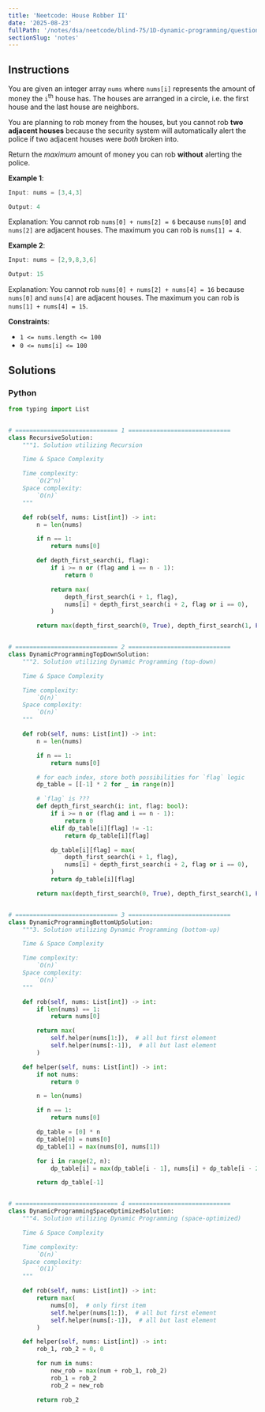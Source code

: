 ```yaml
---
title: 'Neetcode: House Robber II'
date: '2025-08-23'
fullPath: '/notes/dsa/neetcode/blind-75/1D-dynamic-programming/question-03'
sectionSlug: 'notes'
---
```


## Instructions

You are given an integer array `nums` where `nums[i]` represents the amount of money the <code>i</code><sup>th</sup> house has. The houses are arranged in a circle, i.e. the first house and the last house are neighbors.

You are planning to rob money from the houses, but you cannot rob **two adjacent houses** because the security system will automatically alert the police if two adjacent houses were _both_ broken into.

Return the _maximum_ amount of money you can rob **without** alerting the police.

**Example 1**:

```java
Input: nums = [3,4,3]

Output: 4
```

Explanation: You cannot rob `nums[0] + nums[2] = 6` because `nums[0]` and `nums[2]` are adjacent houses. The maximum you can rob is `nums[1] = 4`.

**Example 2**:

```java
Input: nums = [2,9,8,3,6]

Output: 15
```

Explanation: You cannot rob `nums[0] + nums[2] + nums[4] = 16` because `nums[0]` and `nums[4]` are adjacent houses. The maximum you can rob is `nums[1] + nums[4] = 15`.

**Constraints**:

- `1 <= nums.length <= 100`
- `0 <= nums[i] <= 100`

## Solutions

### Python

```python
from typing import List


# ============================= 1 =============================
class RecursiveSolution:
    """1. Solution utilizing Recursion

    Time & Space Complexity

    Time complexity:
        `O(2^n)`
    Space complexity:
        `O(n)`
    """

    def rob(self, nums: List[int]) -> int:
        n = len(nums)

        if n == 1:
            return nums[0]

        def depth_first_search(i, flag):
            if i >= n or (flag and i == n - 1):
                return 0

            return max(
                depth_first_search(i + 1, flag),
                nums[i] + depth_first_search(i + 2, flag or i == 0),
            )

        return max(depth_first_search(0, True), depth_first_search(1, False))


# ============================= 2 =============================
class DynamicProgrammingTopDownSolution:
    """2. Solution utilizing Dynamic Programming (top-down)

    Time & Space Complexity

    Time complexity:
        `O(n)`
    Space complexity:
        `O(n)`
    """

    def rob(self, nums: List[int]) -> int:
        n = len(nums)

        if n == 1:
            return nums[0]

        # for each index, store both possibilities for `flag` logic
        dp_table = [[-1] * 2 for _ in range(n)]

        # `flag` is ???
        def depth_first_search(i: int, flag: bool):
            if i >= n or (flag and i == n - 1):
                return 0
            elif dp_table[i][flag] != -1:
                return dp_table[i][flag]

            dp_table[i][flag] = max(
                depth_first_search(i + 1, flag),
                nums[i] + depth_first_search(i + 2, flag or i == 0),
            )
            return dp_table[i][flag]

        return max(depth_first_search(0, True), depth_first_search(1, False))


# ============================= 3 =============================
class DynamicProgrammingBottomUpSolution:
    """3. Solution utilizing Dynamic Programming (bottom-up)

    Time & Space Complexity

    Time complexity:
        `O(n)`
    Space complexity:
        `O(n)`
    """

    def rob(self, nums: List[int]) -> int:
        if len(nums) == 1:
            return nums[0]

        return max(
            self.helper(nums[1:]),  # all but first element
            self.helper(nums[:-1]),  # all but last element
        )

    def helper(self, nums: List[int]) -> int:
        if not nums:
            return 0

        n = len(nums)

        if n == 1:
            return nums[0]

        dp_table = [0] * n
        dp_table[0] = nums[0]
        dp_table[1] = max(nums[0], nums[1])

        for i in range(2, n):
            dp_table[i] = max(dp_table[i - 1], nums[i] + dp_table[i - 2])

        return dp_table[-1]


# ============================= 4 =============================
class DynamicProgrammingSpaceOptimizedSolution:
    """4. Solution utilizing Dynamic Programming (space-optimized)

    Time & Space Complexity

    Time complexity:
        `O(n)`
    Space complexity:
        `O(1)`
    """

    def rob(self, nums: List[int]) -> int:
        return max(
            nums[0],  # only first item
            self.helper(nums[1:]),  # all but first element
            self.helper(nums[:-1]),  # all but last element
        )

    def helper(self, nums: List[int]) -> int:
        rob_1, rob_2 = 0, 0

        for num in nums:
            new_rob = max(num + rob_1, rob_2)
            rob_1 = rob_2
            rob_2 = new_rob

        return rob_2

```
